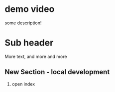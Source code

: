 # demo video

some description!

# Sub header

More text, and more and more

## New Section - local development 
1) open index 
